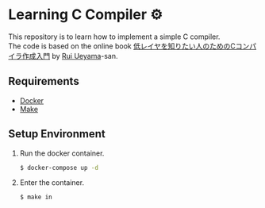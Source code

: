 # Learning C Compiler :gear:

This repository is to learn how to implement a simple C compiler. <br>
The code is based on the online book [低レイヤを知りたい人のためのCコンパイラ作成入門](https://www.sigbus.info/compilerbook) by [Rui Ueyama](https://github.com/rui314)-san.

## Requirements

- [Docker](https://www.docker.com/)
- [Make](https://www.gnu.org/software/make/)

## Setup Environment

1. Run the docker container.

    ```bash
    $ docker-compose up -d
    ```

2. Enter the container.

    ```bash
    $ make in
    ```
